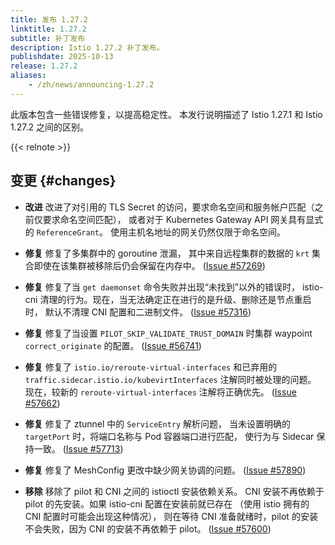 ```yaml
---
title: 发布 1.27.2
linktitle: 1.27.2
subtitle: 补丁发布
description: Istio 1.27.2 补丁发布。
publishdate: 2025-10-13
release: 1.27.2
aliases:
    - /zh/news/announcing-1.27.2
---
```


此版本包含一些错误修复，以提高稳定性。
本发行说明描述了 Istio 1.27.1 和 Istio 1.27.2 之间的区别。

{{< relnote >}}

## 变更 {#changes}

- **改进** 改进了对引用的 TLS Secret 的访问，要求命名空间和服务帐户匹配（之前仅要求命名空间匹配），
  或者对于 Kubernetes Gateway API 网关具有显式的 `ReferenceGrant`。
  使用主机名地址的网关仍然仅限于命名空间。

- **修复** 修复了多集群中的 goroutine 泄漏，
  其中来自远程集群的数据的 `krt` 集合即使在该集群被移除后仍会保留在内存中。
  ([Issue #57269](https://github.com/istio/istio/issues/57269))

- **修复** 修复了当 `get daemonset` 命令失败并出现“未找到”以外的错误时，
  istio-cni 清理的行为。现在，当无法确定正在进行的是升级、删除还是节点重启时，
  默认不清理 CNI 配置和二进制文件。
  ([Issue #57316](https://github.com/istio/istio/issues/57316))

- **修复** 修复了当设置 `PILOT_SKIP_VALIDATE_TRUST_DOMAIN`
  时集群 waypoint `correct_originate` 的配置。
  ([Issue #56741](https://github.com/istio/istio/issues/56741))

- **修复** 修复了 `istio.io/reroute-virtual-interfaces` 和已弃用的
  `traffic.sidecar.istio.io/kubevirtInterfaces` 注解同时被处理的问题。
  现在，较新的 `reroute-virtual-interfaces` 注解将正确优先。
  ([Issue #57662](https://github.com/istio/istio/issues/57662))

- **修复** 修复了 ztunnel 中的 `ServiceEntry` 解析问题，
  当未设置明确的 `targetPort` 时，将端口名称与 Pod 容器端口进行匹配，
  使行为与 Sidecar 保持一致。
  ([Issue #57713](https://github.com/istio/istio/issues/57713))

- **修复** 修复了 MeshConfig 更改中缺少网关协调的问题。
  ([Issue #57890](https://github.com/istio/istio/issues/57890))

- **移除** 移除了 pilot 和 CNI 之间的 istioctl 安装依赖关系。
  CNI 安装不再依赖于 pilot 的先安装。如果 istio-cni 配置在安装前就已存在
  （使用 istio 拥有的 CNI 配置时可能会出现这种情况），
  则在等待 CNI 准备就绪时，pilot 的安装不会失败，因为 CNI 的安装不再依赖于 pilot。
  ([Issue #57600](https://github.com/istio/istio/issues/57600))
